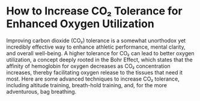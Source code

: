 # How to Increase CO₂ Tolerance for Enhanced Oxygen Utilization

Improving carbon dioxide (CO₂) tolerance is a somewhat unorthodox yet incredibly effective way to enhance athletic performance, mental clarity, and overall well-being. A higher tolerance for CO₂ can lead to better oxygen utilization, a concept deeply rooted in the Bohr Effect, which states that the affinity of hemoglobin for oxygen decreases as CO₂ concentration increases, thereby facilitating oxygen release to the tissues that need it most. Here are some advanced techniques to increase CO₂ tolerance, including altitude training, breath-hold training, and, for the more adventurous, bag breathing.